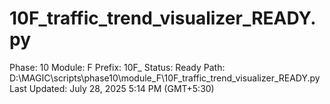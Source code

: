 # 10F_traffic_trend_visualizer_READY.py

Phase: 10
Module: F
Prefix: 10F_
Status: Ready
Path: D:\MAGIC\scripts\phase10\module_F\10F_traffic_trend_visualizer_READY.py
Last Updated: July 28, 2025 5:14 PM (GMT+5:30)
